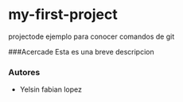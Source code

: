 # my-first-project
projectode ejemplo para conocer comandos de git

###Acercade
   Esta es una breve 
   descripcion
### Autores
   * Yelsin fabian lopez
